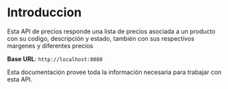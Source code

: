 # Introduccion

Esta API de precios responde una lista de precios asociada a un producto con su codigo, descripción y estado, también con sus respectivos margenes y diferentes precios

<aside>
    <strong>Base URL</strong>: <code>http://localhost:8080</code>
</aside>

Esta documentación provee toda la información necesaria para trabajar con esta API.

